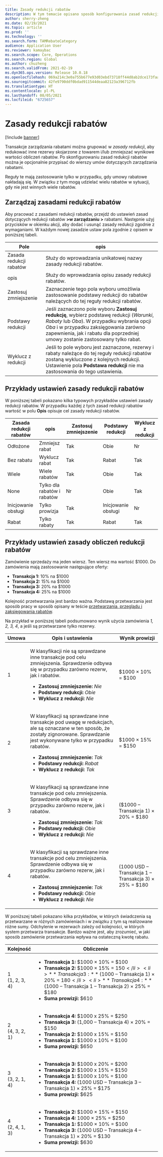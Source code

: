 ```yaml
---
title: Zasady redukcji rabatów
description: W tym temacie opisano sposób konfigurowania zasad redukcji. Zasady redukcji sterują zachowaniem w przypadku, gdy wiele rabatów dotyczy tego samego towaru lub transakcji.
author: sherry-zheng
ms.date: 02/19/2021
ms.topic: article
ms.prod: ''
ms.technology: ''
ms.search.form: TAMRebateCategory
audience: Application User
ms.reviewer: kamaybac
ms.search.scope: Core, Operations
ms.search.region: Global
ms.author: chuzheng
ms.search.validFrom: 2021-02-19
ms.dyn365.ops.version: Release 10.0.18
ms.openlocfilehash: 069a214c3e0a755b677e93d03ebd73718ff44d8ab2dce173faa099864a0ca285
ms.sourcegitcommit: 42fe9790ddf0bdad911544deaa82123a396712fb
ms.translationtype: HT
ms.contentlocale: pl-PL
ms.lasthandoff: 08/05/2021
ms.locfileid: "6725657"
---
```

# <a name="rebate-reduction-principles"></a>Zasady redukcji rabatów

[!include [banner](../includes/banner.md)]

Transakcje zarządzania rabatami można grupować w *zasady redukcji*, aby redukować inne rezerwy skojarzone z towarem i/lub zmniejszać wynikowe wartości obliczeń rabatów. Po skonfigurowaniu zasad redukcji rabatów można je opcjonalnie przypisać do wierszy umów dotyczących zarządzania rabatami.

Reguły te mają zastosowanie tylko w przypadku, gdy umowy rabatowe nakładają się. W związku z tym mogą udzielać wielu rabatów w sytuacji, gdy nie jest winnych wiele rabatów.

## <a name="manage-rebate-reduction-principles"></a>Zarządzaj zasadami redukcji rabatów

Aby pracować z zasadami redukcji rabatów, przejdź do ustawień zasad dotyczących redukcji rabatów **\>w zarządzaniu \>** rabatami. Następnie użyj przycisków w okienku akcji, aby dodać i usunąć zasady redukcji zgodnie z wymaganiami. W każdym nowej zasadzie ustaw pola zgodnie z opisem w poniższej tabeli.

| Pole | opis |
|---|---|
| Zasada redukcji rabatów | Służy do wprowadzania unikatowej nazwy zasady redukcji rabatów. |
| opis | Służy do wprowadzania opisu zasady redukcji rabatów. |
| Zastosuj zmniejszenie | Zaznaczenie tego pola wyboru umożliwia zastosowanie podstawy redukcji do rabatów należących do tej reguły redukcji rabatów. |
| Podstawy redukcji | Jeśli zaznaczono pole wyboru **Zastosuj redukcję**, wybierz podstawę redukcji (*Warunki*, *Rabaty* lub *Oba*). W przypadku wybrania opcji *Oba* i w przypadku zaksięgowania zarówno zapewnienia, jak i rabatu dla poprzedniej umowy zostanie zastosowany tylko rabat. |
| Wyklucz z redukcji | Jeśli to pole wyboru jest zaznaczone, rezerwy i rabaty należące do tej reguły redukcji rabatów zostaną wykluczone z kolejnych redukcji. Ustawienie pola **Podstawa redukcji** nie ma zastosowania do tego ustawienia. |

## <a name="examples-of-rebate-reduction-principle-setups"></a>Przykłady ustawień zasady redukcji rabatów

W poniższej tabeli pokazano kilka typowych przykładów ustawień zasady redukcji rabatów. W przypadku każdej z tych zasad redukcji rabatów wartość w polu **Opis** opisuje cel zasady redukcji rabatów.

| Zasada redukcji rabatów | opis | Zastosuj zmniejszenie | Podstawy redukcji | Wyklucz z redukcji |
|---|---|---|---|---|
| Odłożone | Zmniejsz rabat | Tak | Obie | Nr |
| Bez rabatu | Wyklucz rabat | Tak | Rabat | Tak |
| Wiele | Wiele rabatów | Tak | Obie | Tak |
| None | Tylko dla rabatów i rabatów | Nr | Obie | Tak |
| Inicjowanie obsługi | Tylko prowizja | Tak | Inicjowanie obsługi | Nr |
| Rabat | Tylko rabaty | Tak | Rabat | Tak |

## <a name="examples-of-rebate-reduction-principle-calculations"></a>Przykłady ustawień zasady obliczeń redukcji rabatów

Zamówienie sprzedaży ma jeden wiersz. Ten wiersz ma wartość $1000. Do zamówienia mają zastosowanie następujące oferty:

- **Transakcja 1:** 10% na $1000
- **Transakcja 2:** 15% na $1000
- **Transakcja 3:** 20% na $1000
- **Transakcja 4:** 25% na $1000

Kolejność przetwarzania jest bardzo ważna. Podstawą przetwarzania jest sposób pracy w sposób opisany w teście [przetwarzania, przeglądu i zaksięgowania rabatów](process-review-post.md).

Na przykład w poniższej tabeli podsumowano wynik użycia zamówienia *1, 2, 3, 4*, a jeśli są przetwarzane tylko rezerwy.

| Umowa | Opis i ustawienia | Wynik prowizji |
|---|---|---|
| 1 | <p>W klasyfikacji nie są sprawdzane inne transakcje pod celu zmniejszenia. Sprawdzenie odbywa się w przypadku zarówno rezerw, jak i rabatów.</p><ul><li>**Zastosuj zmniejszenie:** *Nie*</li><li>**Podstawy redukcji:** *Obie*</li><li>**Wyklucz z redukcji:** *Nie*</li></ul> | $1000 × 10% = $100 |
| 2 | <p>W klasyfikacji są sprawdzane inne transakcje pod uwagę w redukcjach, ale są oznaczane w ten sposób, że zostały zignorowane. Sprawdzanie jest wykonywane tylko w przypadku rabatów.</p><ul><li>**Zastosuj zmniejszenie:** *Tak*</li><li>**Podstawy redukcji:** *Rabat*</li><li>**Wyklucz z redukcji:** *Tak*</li></ul> | $1000 × 15% = $150 |
| 3 | <p>W klasyfikacji są sprawdzane inne transakcje pod celu zmniejszenia. Sprawdzenie odbywa się w przypadku zarówno rezerw, jak i rabatów.</p><ul><li>**Zastosuj zmniejszenie:** *Tak*</li><li>**Podstawy redukcji:** *Obie*</li><li>**Wyklucz z redukcji:** *Nie*</li></ul> | ($1000 – Transakcja 1) × 20% = $180 |
| 4 | <p>W klasyfikacji są sprawdzane inne transakcje pod celu zmniejszenia. Sprawdzenie odbywa się w przypadku zarówno rezerw, jak i rabatów.</p><ul><li>**Zastosuj zmniejszenie:** *Tak*</li><li>**Podstawy redukcji:** *Obie*</li><li>**Wyklucz z redukcji:** *Nie*</li></ul> | (1000 USD – Transakcja 1 – Transakcja 3) × 25% = $180 |

W poniższej tabeli pokazano kilka przykładów, w których świadczenia są przetwarzane w różnych zamówieniach i w związku z tym są realizowane różne sumy. Odchylenie w rezerwach zależy od kolejności, w których system przetwarza transakcje. Bardzo ważne jest, aby zrozumieć, w jaki sposób zamówienie przetwarzania wpływa na ostateczną kwotę rabatu.

| Kolejność | Obliczenie |
|---|---|
| 1<br>(1, 2, 3, 4) | <ul><li>**Transakcja 1:** $1000 × 10% = $100</li><li>**Transakcja 2:** $1000 × 15% = $150</li><li>**Transakcja 3:** ($1000 – Transakcja 1) × 20% = $180</li><li>**Transakcja 4:** ($1000 – Transakcja 1 – Transakcja 2) × 25% = $180</li><li>**Suma prowizji:** $610</li></ul> |
| 2<br>(4, 3, 2, 1) | <ul><li>**Transakcja 4:** $1000 x 25% = $250</li><li>**Transakcja 3:** (1,000 – Transakcja 4) × 20% = $150</li><li>**Transakcja 2:** $1000 x 15% = $150</li><li>**Transakcja 1:** $1000 x 10% = $100</li><li>**Suma prowizji:** $650</li></ul> |
| 3<br>(3, 2, 1, 4) | <ul><li>**Transakcja 3:** $1000 x 20% = $200</li><li>**Transakcja 2:** $1000 x 15% = $150</li><li>**Transakcja 1:** $1000 x 10% = $100</li><li>**Transakcja 4:** (1000 USD – Transakcja 3 – Transakcja 1) × 25% = $175</li><li>**Suma prowizji:** $625</li></ul> |
| 4<br>(2, 4, 1, 3) | <ul><li>**Transakcja 2:** $1000 × 15% = $150</li><li>**Transakcja 4:** 1000 × 25% = $250</li><li>**Transakcja 1:** $1000 × 10% = $100</li><li>**Transakcja 3:** (1000 USD – Transakcja 4 – Transakcja 1) × 20% = $130</li><li>**Suma prowizji:** $630</li></ul> |
